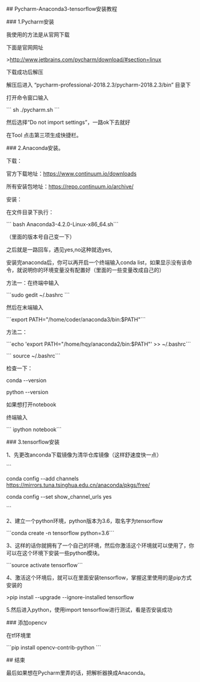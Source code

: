 \## Pycharm-Anaconda3-tensorflow安装教程

\### 1.Pycharm安装

我使用的方法是从官网下载

下面是官网网址

\>http://www.jetbrains.com/pycharm/download/#section=linux



下载成功后解压



解压后进入 “pycharm-professional-2018.2.3/pycharm-2018.2.3/bin” 目录下

打开命令窗口输入



\``` sh ./pycharm.sh ```





然后选择“Do not import settings”，一路ok下去就好



在Tool 点击第三项生成快捷栏。



\### 2.Anaconda安装。

下载：



官方下载地址：https://www.continuum.io/downloads



所有安装包地址：https://repo.continuum.io/archive/



安装：



在文件目录下执行：

\``` bash Anaconda3-4.2.0-Linux-x86_64.sh```



（里面的版本号自己变一下）



之后就是一路回车，遇见yes,no这种就选yes,



安装完anaconda后，你可以再开启一个终端输入conda list，如果显示没有该命令，就说明你的环境变量没有配置好（里面的一些变量改成自己的）



方法一：在终端中输入



\```sudo gedit ~/.bashrc ```



然后在末端输入



\```export PATH="/home/coder/anaconda3/bin:$PATH"```



方法二：

\```echo 'export PATH="/home/hqy/anaconda2/bin:$PATH"' >> ~/.bashrc```



\``` source ~/.bashrc```



检查一下：

conda --version



python --version





如果想打开notebook



终端输入

\``` ipython notebook```



\### 3.tensorflow安装



1、先更改anconda下载镜像为清华仓库镜像（这样舒速度快一点）



\```

conda config --add channels https://mirrors.tuna.tsinghua.edu.cn/anaconda/pkgs/free/

conda config --set show_channel_urls yes

\```

2、建立一个python环境，python版本为3.6，取名字为tensorflow



\```conda create -n tensorflow python=3.6```

3、这样的话你就拥有了一个自己的环境，然后你激活这个环境就可以使用了，你可以在这个环境下安装一些python模块。



\```source activate tensorflow```

4、激活这个环境后，就可以在里面安装tensorflow，掌握这里使用的是pip方式安装的



\>pip install --upgrade --ignore-installed tensorflow



5.然后进入python，使用import tensorflow进行测试，看是否安装成功



\### 添加opencv

在tf环境里

\```pip install opencv-contrib-python ```



\## 结束

最后如果想在Pycharm里弄的话，把解析器换成Anaconda。